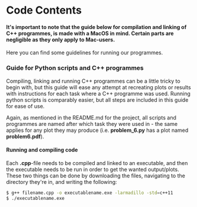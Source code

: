 #  Code Contents

#### It's important to note that the guide below for compilation and linking of C++ programmes, is made with a MacOS in mind. Certain parts are negligible as they only apply to Mac-users.

Here you can find some guidelines for running our programmes.

### Guide for Python scripts and C++ programmes

Compiling, linking and running C++ programmes can be a little tricky to begin with, but this guide will ease any attempt at recreating plots or results with instructions for each task where a C++ programme was used. Running python scripts is comparably easier, but all steps are included in this guide for ease of use.

Again, as mentioned in the README.md for the project, all scripts and programmes are named after which task they were used in - the same applies for any plot they may produce (i.e. **problem_6.py** has a plot named **problem6.pdf**).

#### Running and compiling code

Each **.cpp**-file needs to be compiled and linked to an executable, and then the executable needs to be run in order to get the wanted output/plots. These two things can be done by downloading the files, navigating to the directory they're in, and writing the following:

```bash
$ g++ filename.cpp -o executablename.exe -larmadillo -std=c++11
$ ./executablename.exe
```
